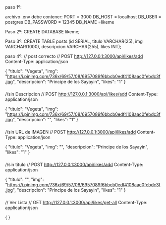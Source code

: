 paso 1º:

archivo .env debe contener: PORT = 3000 DB_HOST = localhost DB_USER = postgres DB_PASSWORD = 12345 DB_NAME =likeme

Paso 2º: CREATE DATABASE likeme;

Paso 3º: CREATE TABLE posts (id SERIAL, titulo VARCHAR(25), img VARCHAR(1000), descripcion VARCHAR(255), likes INT);

paso 4º:
// post correcto //
POST http://127.0.0.1:3000/api/likes/add 
Content-Type: application/json

{
"titulo": "Vegeta",
"img": "https://i.pinimg.com/736x/69/57/08/6957089f6bbcb0edf4108aac0febdc3f.jpg",
"descripcion": "Principe de los Sayayin",
"likes": "1"
}

###
//sin Descripcion //
POST http://127.0.0.1:3000/api/likes/add 
Content-Type: application/json

{
"titulo": "Vegeta",
"img": "https://i.pinimg.com/736x/69/57/08/6957089f6bbcb0edf4108aac0febdc3f.jpg",
"descripcion": "",
"likes": "1"
}

###
//sin URL de IMAGEN //
POST http://127.0.0.1:3000/api/likes/add 
Content-Type: application/json

{
"titulo": "Vegeta",
"img": "",
"descripcion": "Principe de los Sayayin",
"likes": "1"
}

###
//sin titulo //
POST http://127.0.0.1:3000/api/likes/add 
Content-Type: application/json

{
"titulo": "",
"img": "https://i.pinimg.com/736x/69/57/08/6957089f6bbcb0edf4108aac0febdc3f.jpg",
"descripcion": "Principe de los Sayayin",
"likes": "1"
}

###
// Ver Lista //
GET http://127.0.0.1:3000/api/likes/get-all 
Content-Type: application/json

{
}
